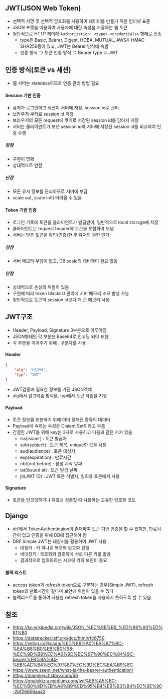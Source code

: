 ## JWT(JSON Web Token)
- 선택적 서명 및 선택적 암호화를 사용하여 데이터를 만들기 위한 인터넷 표준
- JSON 포멧을 이용하여 사용자에 대한 속성을 저장하는 웹 토큰
- 일반적으로 HTTP 헤더에 `Authorization: <type> <credentials>` 형태로 전송
    - type은 Basic, Bearer, Digest, HOBA, MUTUAL, AWS4-HMAC-SHA256등이 있고, JWT는 Bearer 방식에 속함
    - 인증 방식 ⊃ 토큰 인증 방식 ⊃ Bearer type ⊃ JWT

## 인증 방식(토큰 vs 세션)
- 웹 서버는 stateless이므로 인증 관리 방법 필요

#### Session 기반 인증
- 유저가 로그인하고 세션이 서버에 저장, session id로 관리
- 브라우저 쿠키로 session id 저장
- 브라우저의 모든 request에 쿠키로 저장된 session id를 담아서 저장
- 서버는 클라이언트가 보낸 session id와 서버에 저장된 session id를 비교하여 인증 수행

##### 장점
- 구현이 명확
- 상대적으로 안전

##### 단점
- 모든 유저 정보를 관리하므로 서버에 부담
- scale out, scale in이 어려울 수 있음

#### Token 기반 인증
- 로그인 기록에 토큰을 클라이언트가 발급받아, 일반적으로 local storage에 저장
- 클라이언트는 request header에 토큰을 포함하여 보냄
- 서버는 받은 토큰을 확인(인증)한 후 유저의 권한 인가

##### 장점
- 서버 메모리 부담이 없고, DB scale의 대비책이 필요 없음

##### 단점
- 상대적으로 손상의 위험이 있음
- 구현에 따라 token blacklist 관리에 서버 메모리 소모 발생 가능
- 일반적으로 토큰이 session id보다 더 큰 메모리 사용

## JWT구조
- Header, Payload, Signature 3부분으로 이루어짐
- JSON형태인 각 부분은 Base64로 인코딩 되어 표현
- 각 부분을 이어주기 위해 . 구분자를 사용

#### Header
```JSON
{
    "alg": "HS256",
    "typ": "JWT"
}
```

- JWT검증에 필요한 정보를 가진 JSON객체
- alg에서 알고리즘 방식을, typ에서 토큰 타입을 지정

#### Payload
- 토큰 정보를 표현하기 위해 이미 정해진 종류의 데이터
- Payload에 속하는 속성은 Claient Set이라고 부름
- 간결한 JWT를 위해 key는 3자로 사용하고 다음과 같은 키가 있음
    - iss(issuer) : 토큰 발급자
    - sub(subject) : 토큰 제목, unique한 값을 사용
    - aud(audience) : 토큰 대상자
    - exp(expiration) : 만료시간
    - nbf(not before) : 활성 시작 날짜
    - iat(issued at) : 토큰 발급 날짜
    - jti(JWT ID) : JWT 토큰 식별자, 일회용 토큰에서 사용

#### Signature
- 토큰을 인코딩하거나 유효성 검증할 때 사용하는 고유한 암호화 코드

## Django
- drf에서 TokenAuthenticaion이 존재하여 토큰 기반 인증을 할 수 있지만, 만료시간이 없고 인증을 위해 DB에 접근해야 함
- DRF Simple JWT는 대칭키를 활용하여 JWT 사용
    - 대칭키 : 키 하나로 복호화 암호화 진행
    - 비대칭키 : 복호화와 암호화에 서로 다른 키를 활용
    - 결과적으로 암호화하는 시크릿 키의 보안이 중요

#### 블랙 리스트
- access token과 refresh token으로 구분하는 경우(Simple JWT), refresh token의 만료시간이 길다며 보안에 위험이 있을 수 있다
- 블랙리스트를 통하여 사용한 refresh token을 사용하지 못하도록 할 수 있음


## 참조
- https://ko.wikipedia.org/wiki/JSON_%EC%9B%B9_%ED%86%A0%ED%81%B0
- https://datatracker.ietf.org/doc/html/rfc6750
- https://velog.io/@cada/%ED%86%A0%EA%B7%BC-%EA%B8%B0%EB%B0%98-%EC%9D%B8%EC%A6%9D%EC%97%90%EC%84%9C-bearer%EB%8A%94-%EB%AC%B4%EC%97%87%EC%9D%BC%EA%B9%8C
- https://www.ssemi.net/what-is-the-bearer-authentication/
- https://mangkyu.tistory.com/56
- https://gpalektzja.medium.com/jwt%EB%A5%BC-%EC%B0%8D%EB%A8%B9%ED%95%B4%EB%B3%B4%EC%9E%90-2bf26656aa42